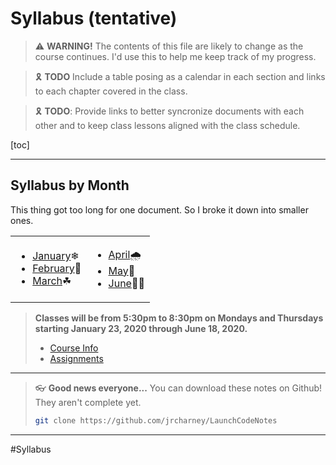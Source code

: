 # Syllabus (tentative)

> :warning: **WARNING!** The contents of this file are likely to change as the course continues.  I'd use this to help me keep track of my progress.

> :reminder_ribbon: **TODO** Include a table posing as a calendar in each section and links to each chapter covered in the class.

> :reminder_ribbon: **TODO**: Provide links to better syncronize documents with each other and to keep class lessons aligned with the class schedule.

[toc]

---

## Syllabus by Month

This thing got too long for one document. So I broke it down into smaller ones.

<table>
    <tr>
        <td>
            <ul>
                <li><a href="2020.01.md">January</a>❄</li>
                <li><a href="2020.02.md">February</a>💜</li>
                <li><a href="2020.03.md">March</a>☘</li>
            </ul>
        </td>
        <td>
            <ul>
                <li><a href="2020.04.md">April</a>🌧</li>
                <li><a href="2020.05.md">May</a>🌷</li>
                <li><a href="2020.06.md">June</a>🏳‍🌈</li><!-- Notice how flags are create! -->
            </ul>
        </td>
    </tr>
</table>

> **Classes will be from 5:30pm to 8:30pm on Mondays and Thursdays starting January 23, 2020 through June 18, 2020.**
>
> * [Course Info](https://learn.launchcode.org/courses/216)
> * [Assignments](https://repl.it/student/classrooms/167827)

---

> 👓 **Good news everyone...**
> You can download these notes on Github! They aren't complete yet.
>
> ```bash
> git clone https://github.com/jrcharney/LaunchCodeNotes
> ```

---

#Syllabus